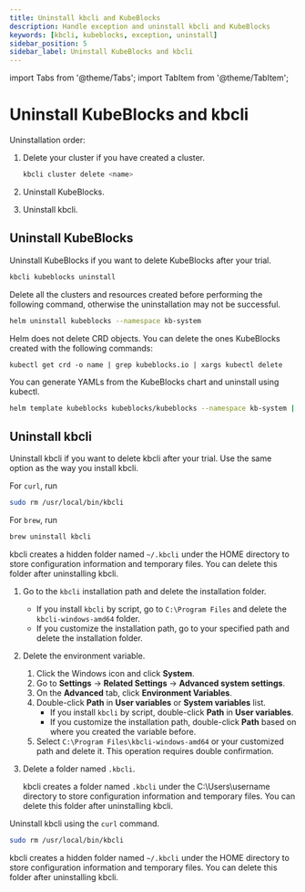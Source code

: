 ```yaml
---
title: Uninstall kbcli and KubeBlocks
description: Handle exception and uninstall kbcli and KubeBlocks
keywords: [kbcli, kubeblocks, exception, uninstall]
sidebar_position: 5
sidebar_label: Uninstall KubeBlocks and kbcli
---
```


import Tabs from '@theme/Tabs';
import TabItem from '@theme/TabItem';


# Uninstall KubeBlocks and kbcli

Uninstallation order:

1. Delete your cluster if you have created a cluster.

   ```bash
   kbcli cluster delete <name>
   ```

2. Uninstall KubeBlocks.

3. Uninstall kbcli.

## Uninstall KubeBlocks

Uninstall KubeBlocks if you want to delete KubeBlocks after your trial.

<Tabs>
<TabItem value="kbcli" label="kbcli" default>

```bash
kbcli kubeblocks uninstall
```

</TabItem>

<TabItem value="helm" label="helm" default>

Delete all the clusters and resources created before performing the following command, otherwise the uninstallation may not be successful.

```bash
helm uninstall kubeblocks --namespace kb-system
```

Helm does not delete CRD objects. You can delete the ones KubeBlocks created with the following commands:
```
kubectl get crd -o name | grep kubeblocks.io | xargs kubectl delete
```


</TabItem>

<TabItem value="yaml" label="yaml" default>

You can generate YAMLs from the KubeBlocks chart and uninstall using kubectl.

```bash
helm template kubeblocks kubeblocks/kubeblocks --namespace kb-system | kubectl delete -f -
```


</TabItem>

</Tabs>


## Uninstall kbcli

Uninstall kbcli if you want to delete kbcli after your trial. Use the same option as the way you install kbcli.

<Tabs>
<TabItem value="macOS" label="macOS" default>

For `curl`, run

```bash
sudo rm /usr/local/bin/kbcli
```

For `brew`, run

```bash
brew uninstall kbcli
```

kbcli creates a hidden folder named `~/.kbcli` under the HOME directory to store configuration information and temporary files. You can delete this folder after uninstalling kbcli.

</TabItem>

<TabItem value="Windows" label="Windows">

1. Go to the `kbcli` installation path and delete the installation folder.

   * If you install `kbcli` by script, go to `C:\Program Files` and delete the `kbcli-windows-amd64` folder.
   * If you customize the installation path, go to your specified path and delete the installation folder.

2. Delete the environment variable.

   1. Click the Windows icon and click **System**.
   2. Go to **Settings** -> **Related Settings** -> **Advanced system settings**.
   3. On the **Advanced** tab, click **Environment Variables**.
   4. Double-click **Path** in **User variables** or **System variables** list.
      * If you install `kbcli` by script, double-click **Path** in **User variables**.
      * If you customize the installation path, double-click **Path** based on where you created the variable before.
   5. Select `C:\Program Files\kbcli-windows-amd64` or your customized path and delete it. This operation requires double confirmation.

3. Delete a folder named `.kbcli`.

   kbcli creates a folder named `.kbcli` under the C:\Users\username directory to store configuration information and temporary files. You can delete this folder after uninstalling kbcli.

</TabItem>

<TabItem value="Linux" label="Linux">

Uninstall kbcli using the `curl` command.

```bash
sudo rm /usr/local/bin/kbcli
```

kbcli creates a hidden folder named `~/.kbcli` under the HOME directory to store configuration information and temporary files. You can delete this folder after uninstalling kbcli.

</TabItem>

</Tabs>
